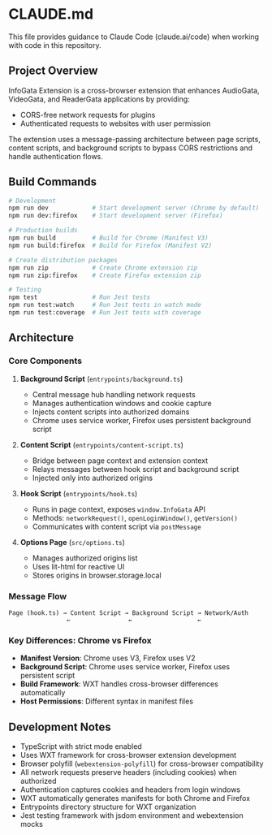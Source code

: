 # CLAUDE.md

This file provides guidance to Claude Code (claude.ai/code) when working with code in this repository.

## Project Overview

InfoGata Extension is a cross-browser extension that enhances AudioGata, VideoGata, and ReaderGata applications by providing:
- CORS-free network requests for plugins
- Authenticated requests to websites with user permission

The extension uses a message-passing architecture between page scripts, content scripts, and background scripts to bypass CORS restrictions and handle authentication flows.

## Build Commands

```bash
# Development
npm run dev            # Start development server (Chrome by default)
npm run dev:firefox    # Start development server (Firefox)

# Production builds
npm run build          # Build for Chrome (Manifest V3)
npm run build:firefox  # Build for Firefox (Manifest V2)

# Create distribution packages
npm run zip            # Create Chrome extension zip
npm run zip:firefox    # Create Firefox extension zip

# Testing
npm test               # Run Jest tests
npm run test:watch     # Run Jest tests in watch mode
npm run test:coverage  # Run Jest tests with coverage
```

## Architecture

### Core Components

1. **Background Script** (`entrypoints/background.ts`)
   - Central message hub handling network requests
   - Manages authentication windows and cookie capture
   - Injects content scripts into authorized domains
   - Chrome uses service worker, Firefox uses persistent background script

2. **Content Script** (`entrypoints/content-script.ts`)
   - Bridge between page context and extension context
   - Relays messages between hook script and background script
   - Injected only into authorized origins

3. **Hook Script** (`entrypoints/hook.ts`)
   - Runs in page context, exposes `window.InfoGata` API
   - Methods: `networkRequest()`, `openLoginWindow()`, `getVersion()`
   - Communicates with content script via `postMessage`

4. **Options Page** (`src/options.ts`)
   - Manages authorized origins list
   - Uses lit-html for reactive UI
   - Stores origins in browser.storage.local

### Message Flow

```
Page (hook.ts) → Content Script → Background Script → Network/Auth
                ←                ←                  ←
```

### Key Differences: Chrome vs Firefox

- **Manifest Version**: Chrome uses V3, Firefox uses V2
- **Background Script**: Chrome uses service worker, Firefox uses persistent script
- **Build Framework**: WXT handles cross-browser differences automatically
- **Host Permissions**: Different syntax in manifest files

## Development Notes

- TypeScript with strict mode enabled
- Uses WXT framework for cross-browser extension development
- Browser polyfill (`webextension-polyfill`) for cross-browser compatibility
- All network requests preserve headers (including cookies) when authorized
- Authentication captures cookies and headers from login windows
- WXT automatically generates manifests for both Chrome and Firefox
- Entrypoints directory structure for WXT organization
- Jest testing framework with jsdom environment and webextension mocks